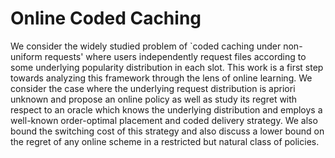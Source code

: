 # Online Coded Caching

We consider the widely studied problem of `coded caching under non-uniform requests' where users independently request files according to some underlying popularity distribution in each slot. This work is a first step towards analyzing this framework through the lens of online learning. We consider the case where the underlying request distribution is apriori unknown and propose an online policy as well as study its regret with respect to an oracle which knows the underlying distribution and employs a well-known order-optimal placement and coded delivery strategy. We also bound the switching cost of this strategy and also discuss a lower bound on the regret of any online scheme in a restricted but natural class of policies.

